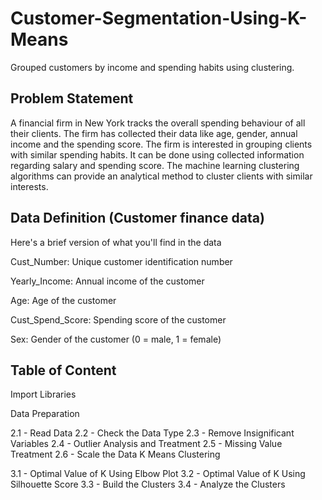# Customer-Segmentation-Using-K-Means
Grouped customers by income and spending habits using clustering. 

## Problem Statement
A financial firm in New York tracks the overall spending behaviour of all their clients. The firm has collected their data like age, gender, annual income and the spending score. The firm is interested in grouping clients with similar spending habits. It can be done using collected information regarding salary and spending score. The machine learning clustering algorithms can provide an analytical method to cluster clients with similar interests.

## Data Definition (Customer finance data)
Here's a brief version of what you'll find in the data

Cust_Number: Unique customer identification number

Yearly_Income: Annual income of the customer

Age: Age of the customer

Cust_Spend_Score: Spending score of the customer

Sex: Gender of the customer (0 = male, 1 = female)

## Table of Content

Import Libraries

Data Preparation

2.1 - Read Data
2.2 - Check the Data Type
2.3 - Remove Insignificant Variables
2.4 - Outlier Analysis and Treatment
2.5 - Missing Value Treatment
2.6 - Scale the Data
K Means Clustering

3.1 - Optimal Value of K Using Elbow Plot
3.2 - Optimal Value of K Using Silhouette Score
3.3 - Build the Clusters
3.4 - Analyze the Clusters
